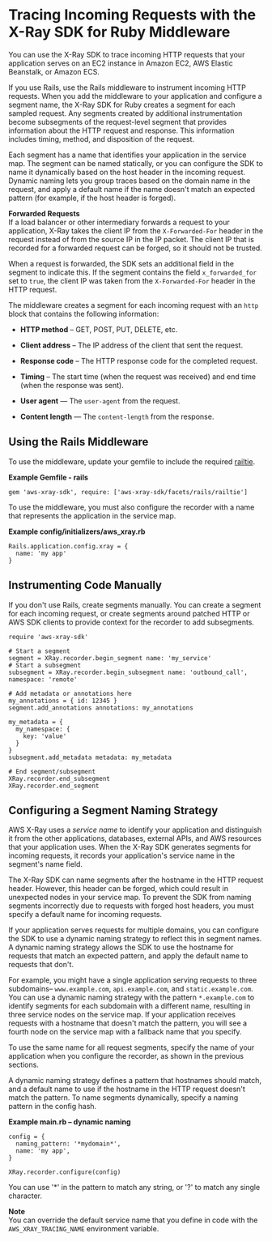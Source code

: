 # Tracing Incoming Requests with the X\-Ray SDK for Ruby Middleware<a name="xray-sdk-ruby-middleware"></a>

You can use the X\-Ray SDK to trace incoming HTTP requests that your application serves on an EC2 instance in Amazon EC2, AWS Elastic Beanstalk, or Amazon ECS\.

If you use Rails, use the Rails middleware to instrument incoming HTTP requests\. When you add the middleware to your application and configure a segment name, the X\-Ray SDK for Ruby creates a segment for each sampled request\. Any segments created by additional instrumentation become subsegments of the request\-level segment that provides information about the HTTP request and response\. This information includes timing, method, and disposition of the request\.

Each segment has a name that identifies your application in the service map\. The segment can be named statically, or you can configure the SDK to name it dynamically based on the host header in the incoming request\. Dynamic naming lets you group traces based on the domain name in the request, and apply a default name if the name doesn't match an expected pattern \(for example, if the host header is forged\)\.

**Forwarded Requests**  
If a load balancer or other intermediary forwards a request to your application, X\-Ray takes the client IP from the `X-Forwarded-For` header in the request instead of from the source IP in the IP packet\. The client IP that is recorded for a forwarded request can be forged, so it should not be trusted\.

When a request is forwarded, the SDK sets an additional field in the segment to indicate this\. If the segment contains the field `x_forwarded_for` set to `true`, the client IP was taken from the `X-Forwarded-For` header in the HTTP request\.

The middleware creates a segment for each incoming request with an `http` block that contains the following information:

+ **HTTP method** – GET, POST, PUT, DELETE, etc\.

+ **Client address** – The IP address of the client that sent the request\.

+ **Response code** – The HTTP response code for the completed request\.

+ **Timing** – The start time \(when the request was received\) and end time \(when the response was sent\)\.

+ **User agent** — The `user-agent` from the request\.

+ **Content length** — The `content-length` from the response\.

## Using the Rails Middleware<a name="xray-sdk-ruby-middleware-rails"></a>

To use the middleware, update your gemfile to include the required [railtie](http://api.rubyonrails.org/classes/Rails/Railtie.html)\.

**Example Gemfile \- rails**  

```
gem 'aws-xray-sdk', require: ['aws-xray-sdk/facets/rails/railtie']
```

To use the middleware, you must also configure the recorder with a name that represents the application in the service map\.

**Example config/initializers/aws\_xray\.rb**  

```
Rails.application.config.xray = {
  name: 'my app'
}
```

## Instrumenting Code Manually<a name="xray-sdk-ruby-middleware-manual"></a>

If you don't use Rails, create segments manually\. You can create a segment for each incoming request, or create segments around patched HTTP or AWS SDK clients to provide context for the recorder to add subsegments\.

```
require 'aws-xray-sdk'

# Start a segment
segment = XRay.recorder.begin_segment name: 'my_service'
# Start a subsegment
subsegment = XRay.recorder.begin_subsegment name: 'outbound_call', namespace: 'remote'

# Add metadata or annotations here
my_annotations = { id: 12345 }
segment.add_annotations annotations: my_annotations

my_metadata = {
  my_namespace: {
    key: 'value'
  }
}
subsegment.add_metadata metadata: my_metadata

# End segment/subsegment
XRay.recorder.end_subsegment
XRay.recorder.end_segment
```

## Configuring a Segment Naming Strategy<a name="xray-sdk-ruby-middleware-naming"></a>

AWS X\-Ray uses a *service name* to identify your application and distinguish it from the other applications, databases, external APIs, and AWS resources that your application uses\. When the X\-Ray SDK generates segments for incoming requests, it records your application's service name in the segment's name field\.

The X\-Ray SDK can name segments after the hostname in the HTTP request header\. However, this header can be forged, which could result in unexpected nodes in your service map\. To prevent the SDK from naming segments incorrectly due to requests with forged host headers, you must specify a default name for incoming requests\.

If your application serves requests for multiple domains, you can configure the SDK to use a dynamic naming strategy to reflect this in segment names\. A dynamic naming strategy allows the SDK to use the hostname for requests that match an expected pattern, and apply the default name to requests that don't\.

For example, you might have a single application serving requests to three subdomains– `www.example.com`, `api.example.com`, and `static.example.com`\. You can use a dynamic naming strategy with the pattern `*.example.com` to identify segments for each subdomain with a different name, resulting in three service nodes on the service map\. If your application receives requests with a hostname that doesn't match the pattern, you will see a fourth node on the service map with a fallback name that you specify\.

To use the same name for all request segments, specify the name of your application when you configure the recorder, as shown in the previous sections\.

A dynamic naming strategy defines a pattern that hostnames should match, and a default name to use if the hostname in the HTTP request doesn't match the pattern\. To name segments dynamically, specify a naming pattern in the config hash\.

**Example main\.rb – dynamic naming**  

```
config = {
  naming_pattern: '*mydomain*',
  name: 'my app',
}

XRay.recorder.configure(config)
```

You can use '\*' in the pattern to match any string, or '?' to match any single character\.

**Note**  
You can override the default service name that you define in code with the `AWS_XRAY_TRACING_NAME` environment variable\.
